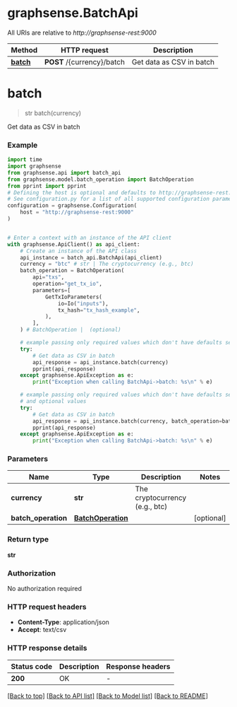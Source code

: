 # graphsense.BatchApi

All URIs are relative to *http://graphsense-rest:9000*

Method | HTTP request | Description
------------- | ------------- | -------------
[**batch**](BatchApi.md#batch) | **POST** /{currency}/batch | Get data as CSV in batch


# **batch**
> str batch(currency)

Get data as CSV in batch

### Example

```python
import time
import graphsense
from graphsense.api import batch_api
from graphsense.model.batch_operation import BatchOperation
from pprint import pprint
# Defining the host is optional and defaults to http://graphsense-rest:9000
# See configuration.py for a list of all supported configuration parameters.
configuration = graphsense.Configuration(
    host = "http://graphsense-rest:9000"
)


# Enter a context with an instance of the API client
with graphsense.ApiClient() as api_client:
    # Create an instance of the API class
    api_instance = batch_api.BatchApi(api_client)
    currency = "btc" # str | The cryptocurrency (e.g., btc)
    batch_operation = BatchOperation(
        api="txs",
        operation="get_tx_io",
        parameters=[
            GetTxIoParameters(
                io=Io("inputs"),
                tx_hash="tx_hash_example",
            ),
        ],
    ) # BatchOperation |  (optional)

    # example passing only required values which don't have defaults set
    try:
        # Get data as CSV in batch
        api_response = api_instance.batch(currency)
        pprint(api_response)
    except graphsense.ApiException as e:
        print("Exception when calling BatchApi->batch: %s\n" % e)

    # example passing only required values which don't have defaults set
    # and optional values
    try:
        # Get data as CSV in batch
        api_response = api_instance.batch(currency, batch_operation=batch_operation)
        pprint(api_response)
    except graphsense.ApiException as e:
        print("Exception when calling BatchApi->batch: %s\n" % e)
```


### Parameters

Name | Type | Description  | Notes
------------- | ------------- | ------------- | -------------
 **currency** | **str**| The cryptocurrency (e.g., btc) |
 **batch_operation** | [**BatchOperation**](BatchOperation.md)|  | [optional]

### Return type

**str**

### Authorization

No authorization required

### HTTP request headers

 - **Content-Type**: application/json
 - **Accept**: text/csv


### HTTP response details
| Status code | Description | Response headers |
|-------------|-------------|------------------|
**200** | OK |  -  |

[[Back to top]](#) [[Back to API list]](../README.md#documentation-for-api-endpoints) [[Back to Model list]](../README.md#documentation-for-models) [[Back to README]](../README.md)

